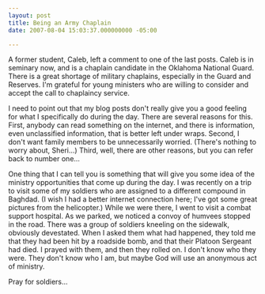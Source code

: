 ```yaml
---
layout: post
title: Being an Army Chaplain
date: 2007-08-04 15:03:37.000000000 -05:00

---
```

<p>A former student, Caleb, left a comment to one of the last posts. Caleb is in seminary now, and is a chaplain candidate in the Oklahoma National Guard. There is a great shortage of military chaplains, especially in the Guard and Reserves. I'm grateful for young ministers who are willing to consider and accept the call to chaplaincy service.</p>
<p>I need to point out that my blog posts don't really give you a good feeling for what I specifically do during the day. There are several reasons for this. First, anybody can read something on the internet, and there is information, even unclassified information, that is better left under wraps. Second, I don't want family members to be unnecessarily worried. (There's nothing to worry about, Sheri...) Third, well, there are other reasons, but you can refer back to number one...</p>
<p>One thing that I can tell you is something that will give you some idea of the ministry opportunities that come up during the day. I was recently on a trip to visit some of my soldiers who are assigned to a different compound in Baghdad. (I wish I had a better internet connection here; I've got some great pictures from the helicopter.) While we were there, I went to visit a combat support hospital. As we parked, we noticed a convoy of humvees stopped in the road. There was a group of soldiers kneeling on the sidewalk, obviously devestated. When I asked them what had happened, they told me that they had been hit by a roadside bomb, and that their Platoon Sergeant had died. I prayed with them, and then they rolled on. I don't know who they were. They don't know who I am, but maybe God will use an anonymous act of ministry.</p>
<p>Pray for soldiers...</p>
